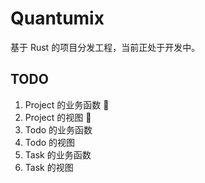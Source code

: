 # Quantumix

基于 Rust 的项目分发工程，当前正处于开发中。

## TODO

1. Project 的业务函数 🚧
2. Project 的视图 🚧
3. Todo 的业务函数
4. Todo 的视图
5. Task 的业务函数
6. Task 的视图
